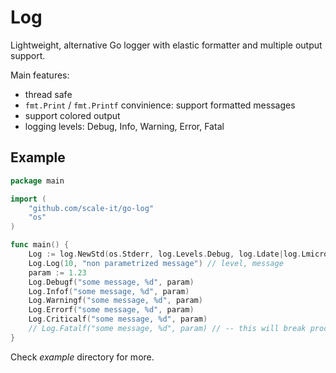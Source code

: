 Log
===

Lightweight, alternative Go logger with elastic formatter and multiple output support.

Main features:

* thread safe
* `fmt.Print` / `fmt.Printf` convinience: support formatted messages
* support colored output
* logging levels: Debug, Info, Warning, Error, Fatal


Example
-------

```go
package main

import (
	"github.com/scale-it/go-log"
	"os"
)

func main() {
	Log := log.NewStd(os.Stderr, log.Levels.Debug, log.Ldate|log.Lmicroseconds, true)
	Log.Log(10, "non parametrized message") // level, message
	param := 1.23
	Log.Debugf("some message, %d", param)
	Log.Infof("some message, %d", param)
	Log.Warningf("some message, %d", param)
	Log.Errorf("some message, %d", param)
	Log.Criticalf("some message, %d", param)
	// Log.Fatalf("some message, %d", param) // -- this will break process
}
```

Check *example* directory for more.
